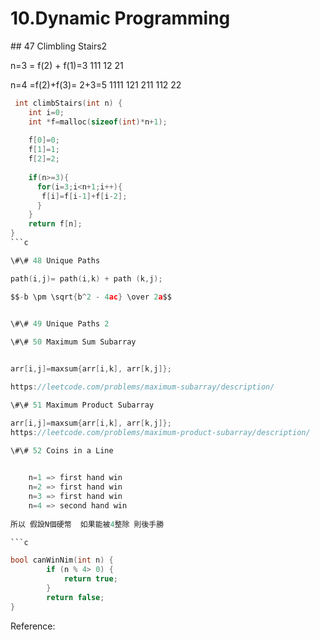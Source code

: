 # 10.Dynamic Programming

\#\# 47 
Climbling Stairs2

  n=3 = f(2) + f(1)=3 
 111
 12
 21
 
 n=4 =f(2)+f(3)= 2+3=5
 1111
 121
 211
 112
 22
 
```c
 int climbStairs(int n) {
    int i=0;
    int *f=malloc(sizeof(int)*n+1);
    
    f[0]=0;
    f[1]=1;
    f[2]=2;
    
    if(n>=3){
      for(i=3;i<n+1;i++){
       f[i]=f[i-1]+f[i-2];
      }
    }
    return f[n];
}
```c

\#\# 48 Unique Paths

path(i,j)= path(i,k) + path (k,j);

$$-b \pm \sqrt{b^2 - 4ac} \over 2a$$
  

\#\# 49 Unique Paths 2

\#\# 50 Maximum Sum Subarray


arr[i,j]=maxsum{arr[i,k], arr[k,j]};

https://leetcode.com/problems/maximum-subarray/description/

\#\# 51 Maximum Product Subarray

arr[i,j]=maxsum{arr[i,k], arr[k,j]};
https://leetcode.com/problems/maximum-product-subarray/description/

\#\# 52 Coins in a Line

  
    n=1 => first hand win
    n=2 => first hand win
    n=3 => first hand win
    n=4 => second hand win
    
所以 假設N個硬幣  如果能被4整除 則後手勝

```c

bool canWinNim(int n) { 
        if (n % 4> 0) {
            return true;
        }
        return false;
}
```


Reference: